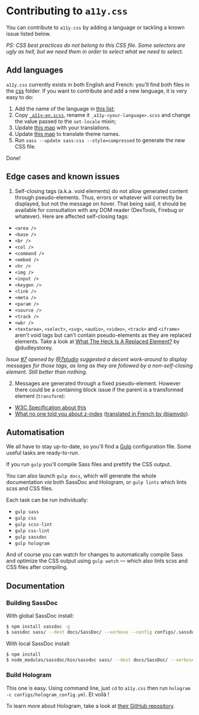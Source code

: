 Contributing to `a11y.css`
==========================

You can contribute to `a11y.css` by adding a language or tackling a known issue listed below.

*PS: CSS best practices do not belong to this CSS file. Some selectors are ugly as hell, but we need them in order to select what we need to select.*

## Add languages

`a11y.css` currently exists in both English and French: you'll find both files in the [css](https://github.com/ffoodd/a11y.css/tree/master/css) folder. If you want to contribute and add a new language, it is very easy to do:

1. Add the name of the language in [this list](https://github.com/ffoodd/a11y.css/blob/master/sass/utils/_mixins.scss#L10);
2. Copy [`_a11y-en.scss`](https://github.com/ffoodd/a11y.css/blob/master/sass/a11y-en.scss), rename it `_a11y-<your-language>.scss` and change the value passed to the `set-locale` mixin;
3. Update [this map](https://github.com/ffoodd/a11y.css/blob/master/sass/utils/_variables.scss#L10) with your translations.
4. Update [this map](https://github.com/ffoodd/a11y.css/blob/master/sass/utils/_variables.scss#L241) to translate theme names.
5. Run `sass --update sass:css --style=compressed` to generate the new CSS file.

Done!

## Edge cases and known issues

1. Self-closing tags (a.k.a. void elements) do not allow generated content through pseudo-elements. Thus, errors or whatever will correctly be displayed, but not the message on hover. That being said, it should be available for consultation with any DOM reader (DevTools, Firebug or whatever).
Here are affected self-closing tags:

 * `<area />`
 * `<base />`
 * `<br />`
 * `<col />`
 * `<command />`
 * `<embed />`
 * `<hr />`
 * `<img />`
 * `<input />`
 * `<keygen />`
 * `<link />`
 * `<meta />`
 * `<param />`
 * `<source />`
 * `<track />`
 * `<wbr />`
 * `<textarea>`, `<select>`, `<svg>`, `<audio>`, `<video>`, `<track>` and `<iframe>` aren't void tags but can't contain pseudo-elements as they are replaced elements. Take a look at [What The Heck Is A Replaced Element?](https://demosthenes.info/blog/461/What-The-Heck-Is-A-Replaced-Element#) by @dudleystorey.

 *Issue [#7](https://github.com/ffoodd/a11y.css/issues/7) opened by [@7studio](https://twitter.com/7studio) suggested a decent work-around to display messages for those tags, as long as they are followed by a non-self-closing element. Still better than nothing.*

2. Messages are generated through a fixed pseudo-element. However there could be a containing block issue if the parent is a transformed element (`transform`):
 * [W3C Specification about this](http://www.w3.org/TR/css3-transforms/#transform-property)
 * [What no one told you about z-index](http://philipwalton.com/articles/what-no-one-told-you-about-z-index/) ([translated in French by @iamvdo](http://blog.iamvdo.me/post/41094013194/comprendre-z-index-et-les-contextes-dempilement)).

## Automatisation

We all have to stay up-to-date, so you'll find a [Gulp](http://gulpjs.com/) configuration file.
Some useful tasks are ready-to-run.

If you run `gulp` you'll compile Sass files and prettify the CSS output.

You can also launch `gulp docs`, which will generate the whole documentation *via* both SassDoc and Hologram, or `gulp lints` which lints scss and CSS files.

Each task can be run individually:
* `gulp sass`
* `gulp css`
* `gulp scss-lint`
* `gulp css-lint`
* `gulp sassdoc`
* `gulp hologram`

And of course you can watch for changes to automatically compile Sass and optimize the CSS output using `gulp watch` — which also lints scss and CSS files after compiling.

## Documentation

### Building SassDoc

With global SassDoc install:

```sh
$ npm install sassdoc -g
$ sassdoc sass/ --dest docs/SassDoc/ --verbose --config configs/.sassdocrc
```

With local SassDoc install:

```sh
$ npm install
$ node_modules/sassdoc/bin/sassdoc sass/ --dest docs/SassDoc/ --verbose --config configs/.sassdocrc
```

### Build Hologram

This one is easy. Using command line, just `cd` to `a11y.css` then run `hologram -c configs/hologram_config.yml`.
Et voilà !

To learn more about Hologram, take a look at [their GitHub repository](https://github.com/trulia/hologram).
